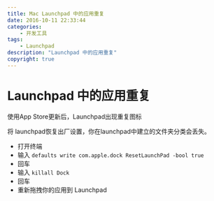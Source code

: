 ```yaml
---
title: Mac Launchpad 中的应用重复
date: 2016-10-11 22:33:44
categories:
	- 开发工具
tags:
	- Launchpad
description: "Launchpad 中的应用重复"
copyright: true
---
```


# Launchpad 中的应用重复

使用App Store更新后，Launchpad出现重复图标

将 launchpad恢复出厂设置，你在launchpad中建立的文件夹分类会丢失。

+ 打开终端
+ 输入 `defaults write com.apple.dock ResetLaunchPad -bool true`
+ 回车
+ 输入 `killall Dock`
+ 回车
+ 重新拖拽你的应用到 Launchpad
